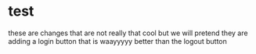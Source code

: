 # test

these are changes that are not really that cool but we will pretend they are
adding a login button that is waayyyyy better than the logout button
